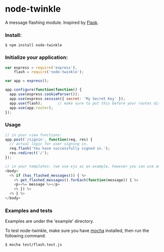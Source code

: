 # node-twinkle

A message flashing module. Inspired by [Flask](http://flask.pocoo.org/docs/patterns/flashing/).

### Install:

    $ npm install node-twinkle

### Initialize your application:

```javascript
var express = require('express'),
    flash = require('node-twinkle');

var app = express();

app.configure(function(function() {
  app.use(express.cookieParser());
  app.use(express.session({ secret: 'My Secret Key' });
  app.use(flash);       // make sure to put this before your routes dispatchers.
  app.use(app.router);
});
```

### Usage

```javascript
// in your view functions:
app.post('/signin', function(req, res) {
  // actual logic for user signing in.
  req.flash('You have successfully signed in.');
  res.redirect('/');
});

// in your templates: (we use ejs as an example, however you can use any template as you like)
<body>
  <% if (has_flashed_messages()) { %>
    <% get_flashed_messages().forEach(function(message)) { %>
    <p><%= message %></p>
    <% }) %>
  <% } %>
</body>
```

### Examples and tests

Examples are under the 'example' directory.

To test node-twinkle, make sure you have [mocha](http://mochajs.org/) installed, then run the following command:

    $ mocha test/flash.test.js
